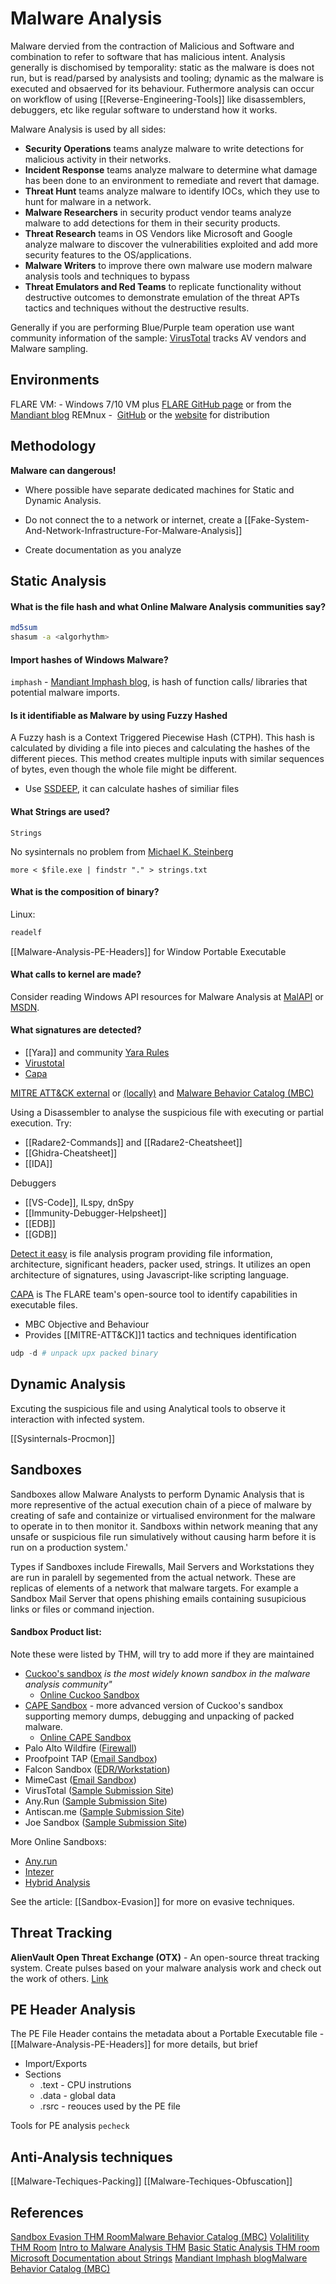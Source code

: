 # Malware Analysis

Malware dervied from the contraction of Malicious and Software and combination to refer to software that has malicious intent. Analysis generally is dischomised by temporality: static as the malware is does not run, but is read/parsed by analysists and tooling; dynamic as the malware is executed and obsaerved for its behaviour. Futhermore analysis can occur on workflow of using [[Reverse-Engineering-Tools]] like disassemblers, debuggers, etc like regular software to understand how it works.

Malware Analysis is used by all sides:

-   **Security Operations** teams analyze malware to write detections for malicious activity in their networks.
-   **Incident Response** teams analyze malware to determine what damage has been done to an environment to remediate and revert that damage.
-   **Threat Hunt** teams analyze malware to identify IOCs, which they use to hunt for malware in a network.
-   **Malware Researchers** in security product vendor teams analyze malware to add detections for them in their security products.
-   **Threat Research** teams in OS Vendors like Microsoft and Google analyze malware to discover the vulnerabilities exploited and add more security features to the OS/applications.
-   **Malware Writers** to improve there own malware use modern malware analysis tools and techniques to bypass 
-   **Threat Emulators and Red Teams** to replicate functionality without destructive outcomes to demonstrate emulation of the threat APTs tactics and techniques without the destructive results.  

Generally if you are performing Blue/Purple team operation use want community information of the sample: [VirusTotal](https://www.virustotal.com/) tracks AV vendors and Malware sampling.


## Environments

FLARE VM: - Windows 7/10 VM plus [FLARE GitHub page](https://github.com/mandiant/flare-vm) or from the [Mandiant blog](https://www.mandiant.com/resources/blog/flare-vm-update)
REMnux -  [GitHub](https://github.com/REMnux) or the [website](https://remnux.org/) for distribution

## Methodology

**Malware can dangerous!**

- Where possible have separate dedicated machines for Static and Dynamic Analysis. 
- Do not connect the to a network or internet, create a [[Fake-System-And-Network-Infrastructure-For-Malware-Analysis]]
 
- Create documentation as you analyze

## Static Analysis

#### What is the file hash and what Online Malware Analysis communities say?

```bash
md5sum
shasum -a <algorhythm>
```

#### Import hashes of Windows Malware?

`imphash` - [Mandiant Imphash blog](https://www.mandiant.com/resources/blog/tracking-malware-import-hashing), is hash of function calls/ libraries that potential malware imports.

#### Is it identifiable as Malware by using Fuzzy Hashed

A Fuzzy hash is a Context Triggered Piecewise Hash (CTPH). This hash is calculated by dividing a file into pieces and calculating the hashes of the different pieces. This method creates multiple inputs with similar sequences of bytes, even though the whole file might be different.

- Use [SSDEEP](https://ssdeep-project.github.io/ssdeep/index.html), it can calculate hashes of similiar files

#### What Strings are used?

`Strings` 

No sysinternals no problem from [Michael K. Steinberg](https://superuser.com/questions/124081/is-there-a-windows-equivalent-of-the-unix-strings-command)
```
more < $file.exe | findstr "." > strings.txt
```

#### What is the composition of binary?

Linux:
```bash
readelf
```

[[Malware-Analysis-PE-Headers]] for Window Portable Executable

#### What calls to kernel are made?  

Consider reading Windows API resources for Malware Analysis at [MalAPI](https://malapi.io/) or [MSDN](https://docs.microsoft.com/en-us/search/?scope=Desktop&terms=queryperformancecounter).

#### What signatures are detected?

- [[Yara]] and community [Yara Rules](https://github.com/Yara-Rules/rules)
- [Virustotal](https://www.virustotal.com/gui/home/upload)
- [Capa](https://github.com/mandiant/capa)

[MITRE ATT&CK external](https://attack.mitre.org/) or [(locally)](MITRE-ATT&CK]]) and [Malware Behavior Catalog (MBC)](https://github.com/MBCProject/mbc-markdown)

Using a Disassembler to analyse the suspicious file with executing or partial execution. Try:
- [[Radare2-Commands]] and [[Radare2-Cheatsheet]]
- [[Ghidra-Cheatsheet]]
- [[IDA]]

Debuggers
- [[VS-Code]], ILspy, dnSpy
- [[Immunity-Debugger-Helpsheet]]
- [[EDB]]
- [[GDB]]

[Detect it easy](https://github.com/horsicq/Detect-It-Easy) is file analysis program providing file information, architecture, significant headers, packer used, strings. It utilizes an open architecture of signatures, using Javascript-like scripting language.

[CAPA](https://github.com/mandiant/capa) is The FLARE team's open-source tool to identify capabilities in executable files.
- MBC Objective and Behaviour
- Provides [[MITRE-ATT&CK]]1 tactics and techniques identification

```powershell
udp -d # unpack upx packed binary
```

## Dynamic Analysis

Excuting the suspicious file and using Analytical tools to observe it interaction with infected system.

[[Sysinternals-Procmon]]

## Sandboxes

Sandboxes allow Malware Analysts to perform Dynamic Analysis that is more representive of the actual execution chain of a piece of malware by creating of safe and containize or virtualised environment for the malware to operate in to then monitor it. Sandboxs within network meaning that any unsafe or suspicious file run simulatively without causing harm before it is run on a production system.'

Types if Sandboxes include Firewalls, Mail Servers and Workstations they are run in paralell by segemented from the actual network. These are replicas of elements of a network that malware targets. For example a Sandbox Mail Server that opens phishing emails containing susupicious links or files or command injection. 

#### Sandbox Product list:

Note these were listed by THM, will try to add more if they are maintained 

- [Cuckoo's sandbox](https://cuckoosandbox.org/) *is the most widely known sandbox in the malware analysis community"*
	- [Online Cuckoo Sandbox](https://cuckoo.cert.ee/)
- [CAPE Sandbox](https://github.com/kevoreilly/CAPEv2) - more advanced version of Cuckoo's sandbox supporting memory dumps, debugging and unpacking of packed malware.
	- [Online CAPE Sandbox](https://www.capesandbox.com/)
-   Palo Alto Wildfire ([Firewall](https://www.paloaltonetworks.co.uk/products/secure-the-network/wildfire))
-   Proofpoint TAP ([Email Sandbox](https://www.proofpoint.com/uk/products/advanced-threat-protection/targeted-attack-protection))
-   Falcon Sandbox ([EDR/Workstation](https://www.crowdstrike.co.uk/products/threat-intelligence/falcon-sandbox-malware-analysis/))
-   MimeCast ([Email Sandbox](https://www.mimecast.com/))
-   VirusTotal ([Sample Submission Site](https://www.virustotal.com/))
-   Any.Run ([Sample Submission Site](https://any.run/))
-   Antiscan.me ([Sample Submission Site](https://antiscan.me/))
-   Joe Sandbox ([Sample Submission Site](https://www.joesandbox.com/))

More Online Sandboxs:
-   [Any.run](https://any.run/)
-   [Intezer](https://analyze.intezer.com/)
-   [Hybrid Analysis](https://hybrid-analysis.com/)

See the article: [[Sandbox-Evasion]] for more on evasive techniques.

## Threat Tracking 

**AlienVault Open Threat Exchange (OTX)** - An open-source threat tracking system. Create pulses based on your malware analysis work and check out the work of others. [Link](https://otx.alienvault.com/dashboard/new)


## PE Header Analysis

The PE File Header contains the metadata about a Portable Executable file - [[Malware-Analysis-PE-Headers]] for more details, but brief
- Import/Exports
- Sections 
	- .text - CPU instrutions
	- .data - global data
	- .rsrc - reouces used by the PE file 

Tools for PE analysis
`pecheck` 

## Anti-Analysis techniques

[[Malware-Techiques-Packing]] 
[[Malware-Techiques-Obfuscation]]


## References

[Sandbox Evasion THM Room](https://tryhackme.com/room/sandboxevasion)[Malware Behavior Catalog (MBC)](https://github.com/MBCProject/mbc-markdown)
[Volalitility THM Room](https://tryhackme.com/room/bpvolatility)
[Intro to Malware Analysis THM](https://tryhackme.com/room/intromalwareanalysis)
[Basic Static Analysis THM room](https://tryhackme.com/room/staticanalysis1)
[Microsoft Documentation about Strings](https://docs.microsoft.com/en-us/sysinternals/downloads/strings)
[Mandiant Imphash blog](https://www.mandiant.com/resources/blog/tracking-malware-import-hashing)[Malware Behavior Catalog (MBC)](https://github.com/MBCProject/mbc-markdown)
